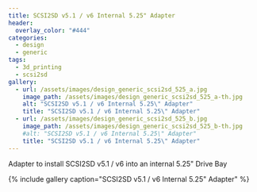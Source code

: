 ```yaml
---
title: SCSI2SD v5.1 / v6 Internal 5.25" Adapter
header:
  overlay_color: "#444"
categories:
  - design
  - generic
tags:
  - 3d_printing
  - scsi2sd
gallery:
  - url: /assets/images/design_generic_scsi2sd_525_a.jpg
    image_path: /assets/images/design_generic_scsi2sd_525_a-th.jpg
    alt: "SCSI2SD v5.1 / v6 Internal 5.25\" Adapter"
    title: "SCSI2SD v5.1 / v6 Internal 5.25\" Adapter"
  - url: /assets/images/design_generic_scsi2sd_525_b.jpg
    image_path: /assets/images/design_generic_scsi2sd_525_b-th.jpg
    #alt: "SCSI2SD v5.1 / v6 Internal 5.25\" Adapter"
    title: "SCSI2SD v5.1 / v6 Internal 5.25\" Adapter"
---
```


Adapter to install SCSI2SD v5.1 / v6 into an internal 5.25" Drive Bay

{% include gallery caption="SCSI2SD v5.1 / v6 Internal 5.25\" Adapter" %}